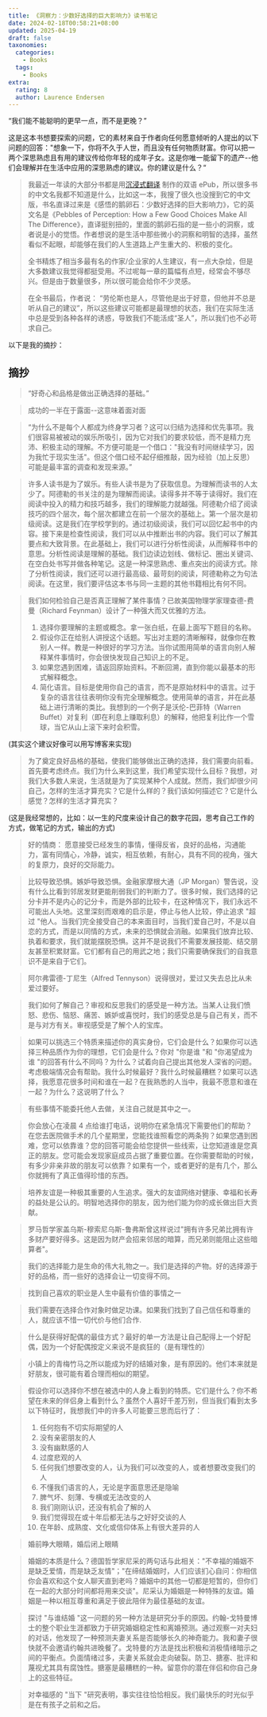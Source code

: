```yaml
---
title: 《洞察力：少数好选择的巨大影响力》读书笔记
date: 2024-02-18T00:58:21+08:00
updated: 2025-04-19
draft: false
taxonomies:
  categories:
    - Books
  tags:
    - Books
extra:
  rating: 8
  author: Laurence Endersen
---
```


“我们能不能聪明的更早一点，而不是更晚？”

这是这本书想要探索的问题，它的素材来自于作者向任何愿意倾听的人提出的以下问题的回答："想象一下，你将不久于人世，而且没有任何物质财富。你可以把一两个深思熟虑且有用的建议传给你年轻的成年子女。这是你唯一能留下的遗产--他们会理解并在生活中应用的深思熟虑的建议。你的建议是什么？“

<!-- more -->

> 我最近一年读的大部分书都是用[沉浸式翻译](https://immersivetranslate.com/) 制作的双语 ePub，所以很多书的中文名我都不知道是什么，比如这一本，我搜了很久也没搜到它的中文版，书名直译过来是《感悟的鹅卵石：少数好选择的巨大影响力》，它的英文名是《Pebbles of Perception: How a Few Good Choices Make All The Difference》，直译挺别扭的，里面的鹅卵石指的是一些小的洞察，或者说是小的觉悟。作者想说的是生活中那些微小的洞察和明智的选择，虽然看似不起眼，却能够在我们的人生道路上产生重大的、积极的变化。
>
> 全书精炼了相当多最有名的作家/企业家的人生建议，有一点大杂烩，但是大多数建议我觉得都挺受用。不过呢每一章的篇幅有点短，经常会不够尽兴。但是由于数量很多，所以很可能会给你不少灵感。
>
> 在全书最后，作者说： “劳伦斯也是人，尽管他是出于好意，但他并不总是听从自己的建议”，所以这些建议可能都是最理想的状态，我们在实际生活中总是受到各种各样的诱惑，导致我们不能活成“圣人”，所以我们也不必苛求自己。

以下是我的摘抄：

## 摘抄

> “好奇心和品格是做出正确选择的基础。”

> 成功的一半在于露面--这意味着面对面

> “为什么不是每个人都成为终身学习者？这可以归结为选择和优先事项。我们很容易被被动的娱乐所吸引，因为它对我们的要求较低，而不是精力充沛、积极主动的理解。不方便可能是一个借口："我没有时间继续学习，因为我忙于现实生活"。但这个借口经不起仔细推敲，因为经验（加上反思）可能是最丰富的调查和发现来源。”

> 许多人读书是为了娱乐。有些人读书是为了获取信息。为理解而读书的人太少了。阿德勒的书关注的是为理解而阅读。读得多并不等于读得好。我们在阅读中投入的精力和技巧越多，我们的理解能力就越强。阿德勒介绍了阅读技巧的四个层次，每个层次都建立在前一个层次的基础上。第一个层次是初级阅读。这是我们在学校学到的。通过初级阅读，我们可以回忆起书中的内容。接下来是检查性阅读，我们可以从中推断出书的内容。我们可以了解其要点和大致背景。在此基础上，我们可以进行分析性阅读，从而解释书中的意思。分析性阅读是理解的基础。我们边读边划线、做标记、圈出关键词、在空白处书写并做各种笔记。这是一种深思熟虑、重点突出的阅读方式。除了分析性阅读，我们还可以进行最高级、最苛刻的阅读，阿德勒称之为句法阅读。在这里，我们要评估这本书与同一主题的其他书籍相比有何不同。

> 我们如何检验自己是否真正理解了某件事情？已故美国物理学家理查德-费曼（Richard Feynman）设计了一种强大而又优雅的方法。
>
> 1. 选择你要理解的主题或概念。拿一张白纸，在最上面写下题目的名称。
> 2. 假设你正在给别人讲授这个话题。写出对主题的清晰解释，就像你在教别人一样。教是一种很好的学习方法。当你试图用简单的语言向别人解释某件事情时，你会很快发现自己知识上的不足。
> 3. 如果您遇到困难，请返回原始资料。不断回溯，直到你能以最基本的形式解释概念。
> 4. 简化语言。目标是使用你自己的语言，而不是原始材料中的语言。过于复杂的语言往往表明你没有完全理解概念。使用简单的语言，并在此基础上进行清晰的类比。我想到的一个例子是沃伦-巴菲特（Warren Buffet）对复利（即在利息上赚取利息）的解释，他把复利比作一个雪球，当它从山上滚下来时会积雪。

(其实这个建议好像可以用写博客来实现)

> 为了奠定良好品格的基础，使我们能够做出正确的选择，我们需要向前看。首先要考虑终点。我们为什么来到这里，我们希望实现什么目标？我想，对我们大多数人来说，生活就是为了实现某种个人成就。然而，我们却很少问自己，怎样的生活才算充实？它是什么样的？我们该如何描述它？它是什么感觉？怎样的生活才算充实？

(这是我经常想的，比如：以一生的尺度来设计自己的数字花园，思考自己工作的方式，做笔记的方式，输出的方式)

> 好的情商： 愿意接受已经发生的事情，懂得反省，良好的品格，沟通能力，富有同情心，冷静，诚实，相互依赖，有耐心，具有不同的视角，强大的复原力，良好的交际能力。

> 比较导致恐惧。嫉妒导致恐惧。金融家摩根大通（JP Morgan）警告说，没有什么比看到邻居发财更能削弱我们的判断力了。很多时候，我们选择的记分卡并不是内心的记分卡，而是外部的比较卡，在这种情况下，我们永远不可能出人头地。这里深刻而艰难的启示是，停止与他人比较，停止追求 "超过 "他人。当我们完全接受自己的本来面目时，当我们爱自己时，不是以自恋的方式，而是以同情的方式，未来的恐惧就会消融。如果我们放弃比较、执着和要求，我们就能摆脱恐惧。这并不是说我们不需要发展技能、结交朋友甚至积累财富。它们都有自己的用武之地；我们只需要确保我们的自我意识不是来自于它们。

> 阿尔弗雷德-丁尼生（Alfred Tennyson）说得很对，爱过又失去总比从未爱过要好。

> 我们如何了解自己？审视和反思我们的感受是一种方法。当某人让我们愤怒、悲伤、恼怒、痛苦、嫉妒或喜悦时，我们的感受总是与自己有关，而不是与对方有关。审视感受是了解个人的宝库。

> 如果可以挑选三个特质来描述你的真实身份，它们会是什么？如果你可以选择三种品质作为你的理想，它们会是什么？你对 "你是谁 "和 "你渴望成为谁 "的回答有什么不同吗？为什么？试着向自己提出其他发人深省的问题。考虑极端情况会有帮助。我什么时候最好？我什么时候最糟糕？如果可以选择，我愿意花很多时间和谁在一起？在我熟悉的人当中，我最不愿意和谁在一起？为什么？这说明了什么？

> 有些事情不能委托他人去做，关注自己就是其中之一。

> 你会放心在凌晨 4 点给谁打电话，说明你在紧急情况下需要他们的帮助？在您去医院做手术的几个星期里，您能找谁照看您的两条狗？如果您遇到困难，您可以依靠谁？您的回答可能会给您提供一些线索，让您知道谁是您真正的朋友。您可能会发现家庭成员占据了重要位置。在你需要帮助的时候，有多少非亲非故的朋友可以依靠？如果有一个，或者更好的是有几个，那么你就拥有了真正值得珍惜的东西。

> 培养友谊是一种极其重要的人生追求。强大的友谊网络对健康、幸福和长寿的益处是公认的。明智地选择你的朋友，因为他们能为你的成长做出巨大贡献。

> 罗马哲学家盖乌斯-穆索尼乌斯-鲁弗斯曾这样说过"拥有许多兄弟比拥有许多财产要好得多。这是因为财产会招来邻居的暗算，而兄弟则能阻止这些暗算者"。

> 我们的选择能力是生命的伟大礼物之一。我们是选择的产物。好的选择源于好的品格，而一些好的选择会让一切变得不同。

> 找到自己喜欢的职业是人生中最有价值的事情之一

> 我们需要在选择合作对象时做足功课。如果我们找到了自己信任和尊重的人，就应该不惜一切代价与他们合作.

> 什么是获得好配偶的最佳方式？最好的单一方法是让自己配得上一个好配偶，因为一个好配偶按定义来说不是疯狂的（是有理性的）

> 小镇上的青梅竹马之所以能成为好的结婚对象，是有原因的。他们本来就是好朋友，很可能有着合理而相似的期望。

> 假设你可以选择你不想在被选中的人身上看到的特质。它们是什么？你不希望在未来的伴侣身上看到什么？虽然个人喜好千差万别，但当我们看到太多以下特征时，我想我们中的许多人可能要三思而后行了：
>
> 1. 任何抱有不切实际期望的人
> 2. 没有亲密朋友的人
> 3. 没有幽默感的人
> 4. 过度悲观的人
> 5. 任何我们想要改变的人，认为我们可以改变的人，或者想要改变我们的人
> 6. 不懂我们语言的人，无论是字面意思还是隐喻
> 7. 脾气坏、刻薄、专横或无法改变的人
> 8. 我们刚刚认识，还没有机会了解的人
> 9. 我们觉得现在或十年后都无法与之好好交谈的人
> 10. 在年龄、成熟度、文化或信仰体系上有很大差异的人

> 婚前睁大眼睛，婚后闭上眼睛

> 婚姻的本质是什么？德国哲学家尼采的两句话与此相关："不幸福的婚姻不是缺乏爱情，而是缺乏友情"；"在缔结婚姻时，人们应该扪心自问：你相信你会喜欢和这个女人聊天直到老吗？婚姻中的其他一切都是短暂的，但你们在一起的大部分时间都将用来交谈"。尼采认为婚姻是一种特殊的友谊。婚姻是一种以相互尊重和满足于彼此陪伴为最佳基础的友谊。

> 探讨 "与谁结婚 "这一问题的另一种方法是研究分手的原因。约翰-戈特曼博士的整个职业生涯都致力于研究婚姻稳定性和离婚预测。通过观察一对夫妇的对话，他发现了一种预测夫妻关系是否能够长久的神奇能力。我和妻子很快就不会邀请约翰共进晚餐了。戈特曼的方法是找出积极和消极情绪暗示之间的平衡点。负面情绪过多，夫妻关系就会走向破裂。防卫、搪塞、批评和蔑视尤其具有腐蚀性。搪塞是最糟糕的一种。留意你的潜在伴侣和你自己身上的这些特征。

> 对幸福感的 "当下 "研究表明，事实往往恰恰相反。我们最快乐的时光似乎是在有孩子之前和之后。

